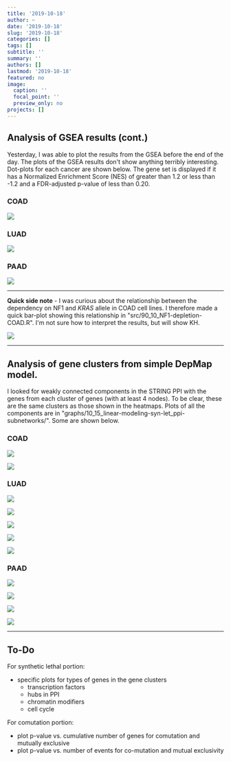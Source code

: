 ```yaml
---
title: '2019-10-18'
author: ~
date: '2019-10-18'
slug: '2019-10-18'
categories: []
tags: []
subtitle: ''
summary: ''
authors: []
lastmod: '2019-10-18'
featured: no
image:
  caption: ''
  focal_point: ''
  preview_only: no
projects: []
---
```



## Analysis of GSEA results (cont.)

Yesterday, I was able to plot the results from the GSEA before the end of the day.
The plots of the GSEA results don't show anything terribly interesting.
Dot-plots for each cancer are shown below.
The gene set is displayed if it has a Normalized Enrichment Score (NES) of greater than 1.2 or less than -1.2 and a FDR-adjusted p-value of less than 0.20.

### COAD

![](/img/graphs/10_37_gsea-depmap-analysis/gsea-results-COAD-all.svg)

### LUAD

![](/img/graphs/10_37_gsea-depmap-analysis/gsea-results-LUAD-all.svg)

### PAAD

![](/img/graphs/10_37_gsea-depmap-analysis/gsea-results-PAAD-all.svg)



---

**Quick side note** - I was curious about the relationship between the dependency on NF1 and *KRAS* allele in COAD cell lines.
I therefore made a quick bar-plot showing this relationship in "src/90_10_NF1-depletion-COAD.R".
I'm not sure how to interpret the results, but will show KH.

![](/img/graphs/90_10_NF1-depletion-COAD/NF1-depletion-COAD-barplot.svg)

---

## Analysis of gene clusters from simple DepMap model.

I looked for weakly connected components in the STRING PPI with the genes from each cluster of genes (with at least 4 nodes). 
To be clear, these are the same clusters as those shown in the heatmaps.
Plots of all the components are in "graphs/10_15_linear-modeling-syn-let_ppi-subnetworks/".
Some are shown below.

### COAD

![](/img/graphs/10_15_linear-modeling-syn-let_ppi-subnetworks/COAD_cluster-1_component-1.svg)

![](/img/graphs/10_15_linear-modeling-syn-let_ppi-subnetworks/COAD_cluster-2_component-1.svg)


### LUAD

![](/img/graphs/10_15_linear-modeling-syn-let_ppi-subnetworks/LUAD_cluster-1_component-1.svg)

![](/img/graphs/10_15_linear-modeling-syn-let_ppi-subnetworks/LUAD_cluster-2_component-1.svg)

![](/img/graphs/10_15_linear-modeling-syn-let_ppi-subnetworks/LUAD_cluster-2_component-2.svg)

![](/img/graphs/10_15_linear-modeling-syn-let_ppi-subnetworks/LUAD_cluster-3_component-2.svg)

![](/img/graphs/10_15_linear-modeling-syn-let_ppi-subnetworks/LUAD_cluster-4_component-1.svg)


### PAAD

![](/img/graphs/10_15_linear-modeling-syn-let_ppi-subnetworks/PAAD_cluster-1_component-1.svg)

![](/img/graphs/10_15_linear-modeling-syn-let_ppi-subnetworks/PAAD_cluster-2_component-1.svg)

![](/img/graphs/10_15_linear-modeling-syn-let_ppi-subnetworks/PAAD_cluster-3_component-1.svg)

![](/img/graphs/10_15_linear-modeling-syn-let_ppi-subnetworks/PAAD_cluster-4_component-1.svg)

---

## To-Do


For synthetic lethal portion: 

- specific plots for types of genes in the gene clusters
    + transcription factors
    + hubs in PPI
    + chromatin modifiers
    + cell cycle

For comutation portion:

- plot p-value vs. cumulative number of genes for comutation and mutually exclusive
- plot p-value vs. number of events for co-mutation and mutual exclusivity
